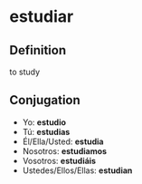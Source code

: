 # estudiar

## Definition
to study

## Conjugation

- Yo: **estudio**
- Tú: **estudias**
- Él/Ella/Usted: **estudia**
- Nosotros: **estudiamos**
- Vosotros: **estudiáis**
- Ustedes/Ellos/Ellas: **estudian**